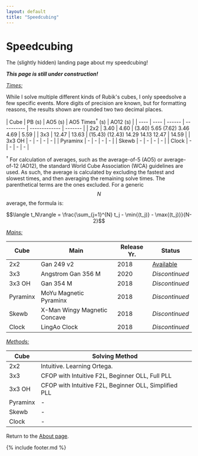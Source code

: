 ```yaml
---
layout: default
title: "Speedcubing"
---
```


<script src="https://unpkg.com/vanilla-back-to-top@7.2.1/dist/vanilla-back-to-top.min.js"></script>
<script>addBackToTop({
  diameter: 56,
  backgroundColor: 'rgb(106, 159, 181)',
  textColor: '#fff'
})</script>

<script
  src="https://cdn.mathjax.org/mathjax/latest/MathJax.js?config=TeX-AMS-MML_HTMLorMML"
  type="text/javascript">
</script>


<h1 class="page-title">Speedcubing</h1>

The (slightly hidden) landing page about my speedcubing! 

***This page is still under construction!***

<u><i>Times:</i></u>

While I solve multiple different kinds of Rubik's cubes, I only speedsolve a few specific events. More digits of precision are known, but for formatting reasons, the results shown are rounded two two decimal places.

| Cube | PB (s) | AO5 (s) | AO5 Times<sup>&dagger;</sup> (s) | AO12 (s) |
| ---- | ---- | ------ | ---------- | ------------- | ------- |
| 2x2 | 3.40 | 4.60 | (3.40) 5.65 (7.62) 3.46 4.69 | 5.59 |
| 3x3 | 12.47 | 13.63 | (15.43) (12.43) 14.29 14.13 12.47 | 14.59 |
| 3x3 OH | - | - | - | - |
| Pyraminx | - | - | - | - |
| Skewb |  - | - | - | - |
| Clock |  - | - | - | - | 

<sup>&dagger;</sup> For calculation of averages, such as the average-of-5 (AO5) or average-of-12 (AO12), the standard World Cube Association (WCA) guidelines are used. As such, the average is calculated by excluding the fastest and slowest times, and then averaging the remaining solve times. The parenthetical terms are the ones excluded. For a generic $$N$$ average, the formula is:

$$\langle t_N\rangle = \frac{\sum_{j=1}^{N} t_j - \min{(t_j)} - \max{(t_j)}}{N-2}$$

<u><i>Mains:</i></u>

| Cube | Main | Release Yr. | Status |
| ---- | ---- | ----------- | ------ |
| 2x2 | Gan 249 v2 | 2018 | [Available](https://www.thecubicle.com/products/gan-249-v2?_pos=1&_sid=8740585db&_ss=r) |
| 3x3 | Angstrom Gan 356 M | 2020 | *Discontinued* |
| 3x3 OH | Gan 354 M | 2018 | *Discontinued* |
| Pyraminx | MoYu Magnetic Pyraminx | 2018 | *Discontinued* |
| Skewb | X-Man Wingy Magnetic Concave | 2018 | *Discontinued* |
| Clock | LingAo Clock | 2018 | *Discontinued* |

<u><i>Methods:</i></u>

| Cube | Solving Method |
| ---- | -------------- |
| 2x2 | Intuitive. Learning Ortega. |
| 3x3 | CFOP with Intuitive F2L, Beginner OLL, Full PLL |
| 3x3 OH | CFOP with Intuitive F2L, Beginner OLL, Simplified PLL |
| Pyraminx | - |
| Skewb | - |
| Clock | - |

Return to the <a href="/about/index.html">About page</a>.

{% include footer.md %}